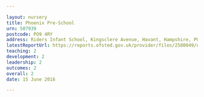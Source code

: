 ```yaml
---

layout: nursery
title: Phoenix Pre-School
urn: 507939
postcode: PO9 4RY
address: Riders Infant School, Kingsclere Avenue, Havant, Hampshire, PO9 4RY
latestReportUrl: https://reports.ofsted.gov.uk/provider/files/2580049/urn/507939.pdf
teaching: 2
development: 2
leadership: 2
outcomes: 2
overall: 2
date: 15 June 2016

---
```

